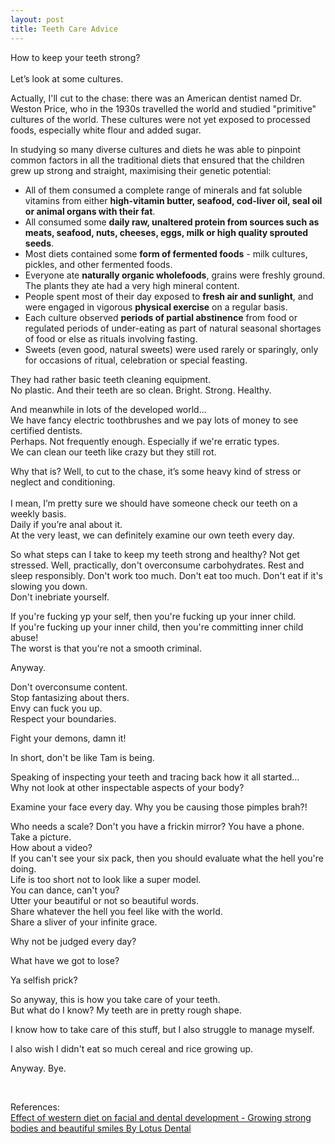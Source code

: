 ```yaml
---
layout: post
title: Teeth Care Advice
---
```


How to keep your teeth strong?
<br/>
<br/>
Let’s look at some cultures.


Actually, I'll cut to the chase: there was an American dentist named Dr. Weston Price, who in the 1930s travelled the world and studied "primitive" cultures of the world. These cultures were not yet exposed to processed foods, especially white flour and added sugar.


In studying so many diverse cultures and diets he was able to pinpoint common factors in all the traditional diets that ensured that the children grew up strong and straight, maximising their genetic potential:


- All of them consumed a complete range of minerals and fat soluble vitamins from either **high-vitamin butter, seafood, cod-liver oil, seal oil or animal organs with their fat**.
- All consumed some **daily raw, unaltered protein from sources such as meats, seafood, nuts, cheeses, eggs, milk or high quality sprouted seeds**.
- Most diets contained some **form of fermented foods** - milk cultures, pickles, and other fermented foods.
- Everyone ate **naturally organic wholefoods**, grains were freshly ground. The plants they ate had a very high mineral content.
- People spent most of their day exposed to **fresh air and sunlight**, and were engaged in vigorous **physical exercise** on a regular basis.
- Each culture observed **periods of partial abstinence** from food or regulated periods of under-eating as part of natural seasonal shortages of food or else as rituals involving fasting.
- Sweets (even good, natural sweets) were used rarely or sparingly, only for occasions of ritual, celebration or special feasting.


They had rather basic teeth cleaning equipment. 
<br/>
No plastic. And their teeth are so clean. Bright. Strong. Healthy.


And meanwhile in lots of the developed world...
<br/>
We have fancy electric toothbrushes and we pay lots of money to see certified dentists.
<br/>
Perhaps. Not frequently enough. Especially if we're erratic types.
<br/>
We can clean our teeth like crazy but they still rot.


Why that is? Well, to cut to the chase, it’s some heavy kind of stress or neglect and conditioning.
<br/>
<br/>
I mean, I’m pretty sure we should have someone check our teeth on a weekly basis.
<br/>
Daily if you’re anal about it.
<br/>
At the very least, we can definitely examine our own teeth every day.

So what steps can I take to keep my teeth strong and healthy?
Not get stressed. Well, practically, don't overconsume carbohydrates.
Rest and sleep responsibly. Don't work too much.
Don't eat too much. Don't eat if it's slowing you down.
<br/>
Don't inebriate yourself.


If you're fucking yp your self, then you're fucking up your inner child.
<br/>
If you're fucking up your inner child, then you're committing inner child abuse!
<br/>
The worst is that you're not a smooth criminal.


Anyway.


Don't overconsume content.
<br/>
Stop fantasizing about thers.
<br/>
Envy can fuck you up.
<br/>
Respect your boundaries.


Fight your demons, damn it!


In short, don't be like Tam is being.


Speaking of inspecting your teeth and tracing back how it all started...
<br/>
Why not look at other inspectable aspects of your body?



Examine your face every day. Why you be causing those pimples brah?!


Who needs a scale? Don't you have a frickin mirror?
You have a phone. Take a picture.
<br/>
How about a video?
<br/>
If you can't see your six pack, then you should evaluate what the hell you're doing.
<br/>
Life is too short not to look like a super model.
<br/>
You can dance, can't you?
<br/>
Utter your beautiful or not so beautiful words.
<br/>
Share whatever the hell you feel like with the world.
<br/>
Share a sliver of your infinite grace.


Why not be judged every day?


What have we got to lose?


Ya selfish prick?


So anyway, this is how you take care of your teeth.
<br/>
But what do I know? My teeth are in pretty rough shape.


I know how to take care of this stuff, but I also struggle to manage myself.


I also wish I didn't eat so much cereal and rice growing up.


Anyway. Bye.

<br/>

References:
<br/>
[Effect of western diet on facial and dental development - Growing strong bodies and beautiful smiles By Lotus Dental](https://www.lotusdental.com.au/post/effect-of-western-diet-on-facial-and-dental-development)
